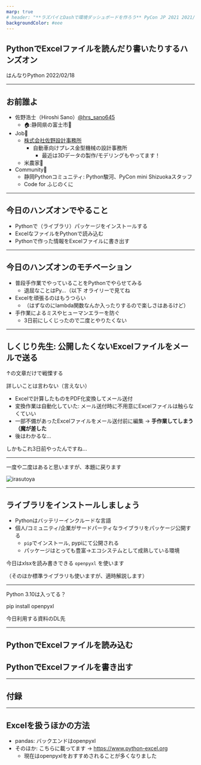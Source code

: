 ```yaml
---
marp: true
# header: "**ラズパイとDashで環境ダッシュボードを作ろう** PyCon JP 2021 2021/10/16"
backgroundColor: #eee
---
```


## PythonでExcelファイルを読んだり書いたりするハンズオン

はんなりPython 
2022/02/18

---

## お前誰よ

- 佐野浩士（Hiroshi Sano）[@hrs_sano645](https://twitter.com/hrs_sano645)
  - 🏠:静岡県の富士市🗻
- Job💼
  - [株式会社佐野設計事務所](https://sano-design.info)
    - 自動車向けプレス金型機械の設計事務所
      - 最近は3Dデータの製作/モデリングもやってます！
  - 米農家🌾
- Community🙋
  - 静岡Pythonコミュニティ: Python駿河、PyCon mini Shizuokaスタッフ
  - Code for ふじのくに

<!-- _footer: こんにちは。フッターです。 -->

---

## 今日のハンズオンでやること

- Pythonで（ライブラリ）パッケージをインストールする
- ExcelなファイルをPythonで読み込む
- Pythonで作った情報をExcelファイルに書き出す

---

## 今日のハンズオンのモチベーション

- 普段手作業でやっていることをPythonでやらせてみる
  - 退屈なことはPy...（以下 オライリーで見てね
- Excelを頑張るのはもうつらい
  - （はずなのにlambda関数なんか入ったりするので楽しさはあるけど）
- 手作業によるミスやヒューマンエラーを防ぐ
  - 3日前にしくじったので二度とやりたくない


---

## しくじり先生: 公開したくないExcelファイルをメールで送る

↑の文章だけで戦慄する

詳しいことは言わない（言えない）

- Excelで計算したものをPDF化変換してメール送付
- 変換作業は自動化していた: 
メール送付時に不用意にExcelファイルは触らなくていい
- 一部不備があったExcelファイルをメール送付前に編集
→ **手作業してしまう（魔が差した**
- 後はわかるな...

しかもこれ3日前やったんですね...

<!-- _footer: もはやネタにするしかねえ -->

---

一度や二度はあると思いますが、本題に戻ります

![irasutoya](https://4.bp.blogspot.com/-L8kmjYNX064/VsGsN2ctx1I/AAAAAAAA39o/NHU8Gnym2GE/s400/kaisya_samui_man.png)

<!-- _footer: 俺みたいになるなよ！ -->

---

## ライブラリをインストールしましょう

- Pythonはバッテリーインクルードな言語
- 個人/コミュニティ/企業がサードパーティなライブラリをパッケージ公開する
  - `pip`でインストール, pypiにて公開される
  - パッケージはとっても豊富→エコシステムとして成熟している環境

今日はxlsxを読み書きできる `openpyxl` を使います

（そのほか標準ライブラリも使いますが、適時解説します）

---

Python 3.10は入ってる？

pip install openpyxl

今日利用する資料のDL先



---

## PythonでExcelファイルを読み込む
## PythonでExcelファイルを書き出す

---

## 付録

---

## Excelを扱うほかの方法

- pandas: バックエンドはopenpyxl
- そのほか: こちらに載ってます -> https://www.python-excel.org
  - 現在はopenpyxlをおすすめされることが多くなりました